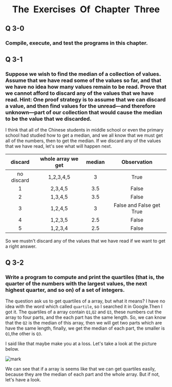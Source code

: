 <center><h1>The&nbsp;&nbsp;Exercises&nbsp;&nbsp;Of&nbsp;&nbsp;Chapter&nbsp;&nbsp;Three
</center>

## Q 3-0

### Compile, execute, and test the programs in this chapter. 

## Q 3-1

### Suppose we wish to find the median of a collection of values. Assume that we have read some of the values so far, and that we have no idea how many values remain to be read. Prove that we cannot afford to discard any of the values that we have read. Hint: One proof strategy is to assume that we can discard a value, and then find values for the unread—and therefore unknown—part of our collection that would cause the median to be the value that we discarded. 

I think that all of the Chinese students in middle school or even the  primary school had studied how to get a median, and we all know that we must get all of the numbers, then to get the median. If we discard any of the values that we have read, let's see what will happen next. 

|  discard   | whole array we get | median |       Observation        |
| :--------: | :----------------: | :----: | :----------------------: |
| no discard |     1,2,3,4,5      |   3    |           True           |
|     1      |      2,3,4,5       |  3.5   |          False           |
|     2      |      1,3,4,5       |  3.5   |          False           |
|     3      |      1,2,4,5       |   3    | False and False get True |
|     4      |      1,2,3,5       |  2.5   |          False           |
|     5      |      1,2,3,4       |  2.5   |          False           |

So we mustn't discard any of the values that we have read if we want to get a right answer.

## Q 3-2

### Write a program to compute and print the quartiles (that is, the quarter of the numbers with the largest values, the next highest quarter, and so on) of a set of integers. 

The question ask us to get quartiles of a array, but what it means? I have no idea with the word which called `quartile`, so I searched it in Google.Then I got it. The quartiles of a array contain `Q1`,`Q2` and `Q3`, these numbers cut the array to four parts, and the each part has the same length. So, we can know that the `Q2` is the median of this array, then we will get two parts which are have the same length, finally, we get the median of each part, the smaller is `Q1`,the other is `Q3`. 

I said like that maybe make you at a loss. Let's take a look at the picture below.

![mark](http://lynchow.com/upload_picture/20200401/A8kVVQ4Pg2tC.png?imageslim)

We can see that if a array is seems like that we can get quartiles easily, because they are the median of each part and the whole array. But if not, let's have a look.

